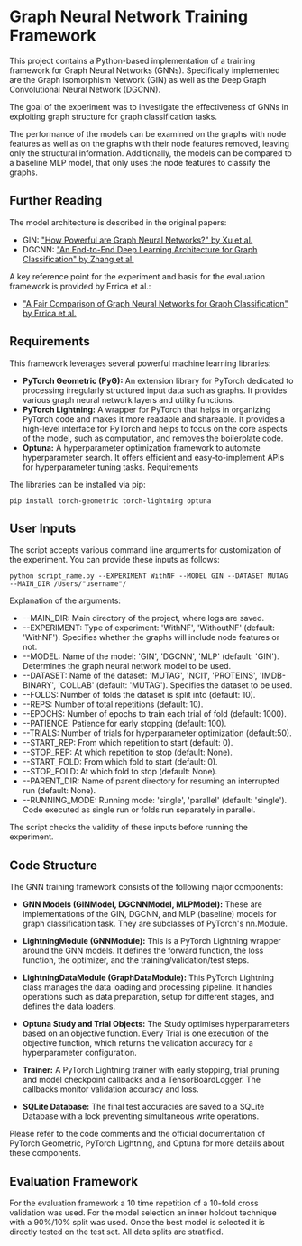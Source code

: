 # **Graph Neural Network Training Framework**

This project contains a Python-based implementation of a training framework for Graph Neural Networks (GNNs). 
Specifically implemented are the Graph Isomorphism Network (GIN) as well as the Deep Graph Convolutional Neural Network (DGCNN).

The goal of the experiment was to investigate the effectiveness of GNNs in exploiting graph structure for graph classification tasks.

The performance of the models can be examined on the graphs with node features as well as on the graphs with their node features removed, leaving only the structural information. 
Additionally, the models can be compared to a baseline MLP model, that only uses the node features to classify the graphs.

## Further Reading

The model architecture is described in the original papers:
* GIN: ["How Powerful are Graph Neural Networks?" by Xu et al.](https://arxiv.org/abs/1810.00826) 
* DGCNN: ["An End-to-End Deep Learning Architecture for Graph Classification" by Zhang et al. ](https://ojs.aaai.org/index.php/AAAI/article/view/11782) 

A key reference point for the experiment and basis for the evaluation framework is provided by Errica et al.:
* ["A Fair Comparison of Graph Neural Networks for Graph Classification" by Errica et al.](https://arxiv.org/abs/1912.09893) 


## Requirements

This framework leverages several powerful machine learning libraries:

* **PyTorch Geometric (PyG):** An extension library for PyTorch dedicated to processing irregularly structured input data such as graphs. It provides various graph neural network layers and utility functions.
* **PyTorch Lightning:** A wrapper for PyTorch that helps in organizing PyTorch code and makes it more readable and shareable. It provides a high-level interface for PyTorch and helps to focus on the core aspects of the model, such as computation, and removes the boilerplate code.
* **Optuna:** A hyperparameter optimization framework to automate hyperparameter search. It offers efficient and easy-to-implement APIs for hyperparameter tuning tasks.
Requirements


The libraries can be installed via pip:

```
pip install torch-geometric torch-lightning optuna 
```

## User Inputs

The script accepts various command line arguments for customization of the experiment. You can provide these inputs as follows:
```
python script_name.py --EXPERIMENT WithNF --MODEL GIN --DATASET MUTAG --MAIN_DIR /Users/"username"/
```
Explanation of the arguments:

* --MAIN_DIR: Main directory of the project, where logs are saved.
* --EXPERIMENT: Type of experiment: 'WithNF', 'WithoutNF' (default: 'WithNF'). Specifies whether the graphs will include node features or not.
* --MODEL: Name of the model: 'GIN', 'DGCNN', 'MLP' (default: 'GIN'). Determines the graph neural network model to be used.
* --DATASET: Name of the dataset: 'MUTAG', 'NCI1', 'PROTEINS', 'IMDB-BINARY', 'COLLAB' (default: 'MUTAG'). Specifies the dataset to be used.
* --FOLDS: Number of folds the dataset is split into (default: 10).
* --REPS: Number of total repetitions (default: 10).
* --EPOCHS: Number of epochs to train each trial of fold (default: 1000).
* --PATIENCE: Patience for early stopping (default: 100).
* --TRIALS: Number of trials for hyperparameter optimization (default:50).
* --START_REP: From which repetition to start (default: 0).
* --STOP_REP: At which repetition to stop (default: None).
* --START_FOLD: From which fold to start (default: 0).
* --STOP_FOLD: At which fold to stop (default: None).
* --PARENT_DIR: Name of parent directory for resuming an interrupted run (default: None).
* --RUNNING_MODE: Running mode: 'single', 'parallel' (default: 'single'). Code executed as single run or folds run separately in parallel.

The script checks the validity of these inputs before running the experiment.


## Code Structure

The GNN training framework consists of the following major components:

* **GNN Models (GINModel, DGCNNModel, MLPModel):** 
These are implementations of the GIN, DGCNN, and MLP (baseline) models for graph classification task. They are subclasses of PyTorch's nn.Module.
* **LightningModule (GNNModule):** 
This is a PyTorch Lightning wrapper around the GNN models. It defines the forward function, the loss function, the optimizer, and the training/validation/test steps.
* **LightningDataModule (GraphDataModule):** 
This PyTorch Lightning class manages the data loading and processing pipeline. It handles operations such as data preparation, setup for different stages, and defines the data loaders.
* **Optuna Study and Trial Objects:** The Study optimises hyperparameters based on an objective function. Every Trial is one execution of the objective function, which returns the validation accuracy for a hyperparameter configuration.

* **Trainer:** A PyTorch Lightning trainer with early stopping, trial pruning and model checkpoint callbacks and a TensorBoardLogger. The callbacks monitor validation accuracy and loss. 
* **SQLite Database:** The final test accuracies are saved to a SQLite Database with a lock preventing simultaneous write operations.

Please refer to the code comments and the official documentation of PyTorch Geometric, PyTorch Lightning, and Optuna for more details about these components.

## Evaluation Framework

For the evaluation framework a 10 time repetition of a 10-fold cross validation was used. 
For the model selection an inner holdout technique with a 90%/10% split was used. Once the best model is selected it is directly tested on the test set. 
All data splits are stratified.



